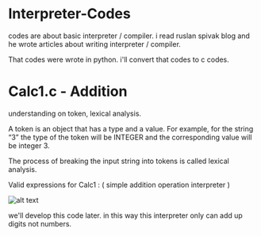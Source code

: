 # Interpreter-Codes

codes are about basic interpreter / compiler. i read ruslan spivak blog and he wrote articles about writing interpreter / compiler. 

That codes were wrote in python. i'll convert that codes to c codes.   

# Calc1.c - Addition  
understanding on token, lexical analysis. 

A token is an object that has a type and a value.
For example, for the string “3” the type of the token will be INTEGER and the corresponding value will be integer 3.

The process of breaking the input string into tokens is called lexical analysis.

Valid expressions for Calc1 : ( simple addition operation interpreter )

![alt text](https://image.ibb.co/j1Fx26/1.jpg)

we'll develop this code later. in this way this interpreter only can  add up digits not numbers.


